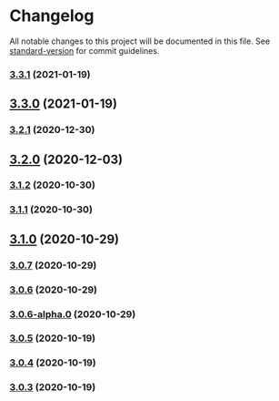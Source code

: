 # Changelog

All notable changes to this project will be documented in this file. See [standard-version](https://github.com/conventional-changelog/standard-version) for commit guidelines.

### [3.3.1](https://github.com/mannyyang/vuetable-3/compare/v3.3.0...v3.3.1) (2021-01-19)

## [3.3.0](https://github.com/mannyyang/vuetable-3/compare/v3.2.1...v3.3.0) (2021-01-19)

### [3.2.1](https://github.com/mannyyang/vuetable-3/compare/v3.2.0...v3.2.1) (2020-12-30)

## [3.2.0](https://github.com/mannyyang/vuetable-3/compare/v3.1.2...v3.2.0) (2020-12-03)

### [3.1.2](https://github.com/mannyyang/vuetable-3/compare/v3.1.1...v3.1.2) (2020-10-30)

### [3.1.1](https://github.com/mannyyang/vuetable-3/compare/v3.1.0...v3.1.1) (2020-10-30)

## [3.1.0](https://github.com/mannyyang/vuetable-3/compare/v3.0.7...v3.1.0) (2020-10-29)

### [3.0.7](https://github.com/mannyyang/vuetable-3/compare/v3.0.6...v3.0.7) (2020-10-29)

### [3.0.6](https://github.com/mannyyang/vuetable-3/compare/v3.0.5...v3.0.6) (2020-10-29)

### [3.0.6-alpha.0](https://github.com/mannyyang/vuetable-3/compare/v3.0.5...v3.0.6-alpha.0) (2020-10-29)

### [3.0.5](https://github.com/mannyyang/vuetable-3/compare/v3.0.4...v3.0.5) (2020-10-19)

### [3.0.4](https://github.com/mannyyang/vuetable-3/compare/v3.0.3...v3.0.4) (2020-10-19)

### [3.0.3](https://github.com/mannyyang/vuetable-3/compare/v3.0.2...v3.0.3) (2020-10-19)

